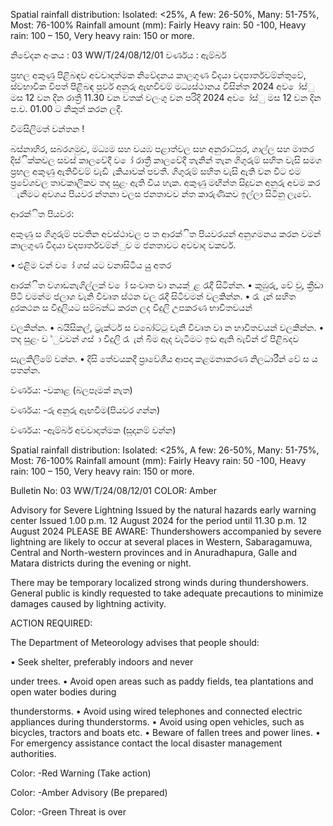Spatial rainfall distribution: Isolated: <25%, A few: 26-50%, Many: 51-75%, Most: 76-100% Rainfall amount (mm): Fairly Heavy rain: 50 -100, Heavy rain: 100 – 150, Very heavy rain: 150 or more.

නිවේදන අංකය : 03 WW/T/24/08/12/01 වර්ණය : ඇම්බර්

ප්‍රභල අකුණු පිළිබඳව අවවාදාත්මක නිවේදනය කාලගුණ විදයා වදපාර්තවම්න්තුවේ, ස්වභාවික විපත් පිළිබඳ පූර්ව අනුරු ඇඟවීවම් මධ්‍යස්ථානය විසින්ත 2024 අව ෝස්ු මස 12 වන දින රාත්‍රී 11.30 වන වතක් වලංගු වන පරිදි 2024 අව ෝස්ු මස 12 වන දින ප.ව. 01.00 ට නිකුත් කරන ලදී.

විමසිලිමත් වන්තන !

බස්නාහිර, සබරගමුව, මධ්‍යම සහ වයඹ පළාත්වල සහ අනුරාධ්‍පුර, ගාල්ල සහ මාතර දිස්ික්කවල සවස් කාලවේදී ව ෝ රාත්‍රී කාලවේදී තැනින් තැන ගිගුරුම් සහිත වැසි සමග ප්‍රභල අකුණු ඇතිවීවම් වැඩි ැකියාවක් පවතී. ගිගුරුම් සහිත වැසි ඇති වන විට එම ප්‍රවේශවල තාවකාලිකව තද සුළං ඇති විය හැක. අකුණු මඟින්ත සිදුවන අනුරු අවම කර ැනීමට අවශය පියවර න්තනා වලස ජනතාවව න්ත කාරුණිකව ඉල්ලා සිටිනු ලැවේ.

ආරක්ිත පියවර:

අකුණු ස ගිගුරුම් පවතින අවස්ථාවල ප ත ආරක්ිත පියවරයන් අනුගමනය කරන වමන් කාලගුණ විදයා වදපාර්තවම්න්ුව ම ජනතාවට අවවාද වකවර්.

• එළිම වන් ව ෝ ගස් යට වනාසිටිය යුු අතර

ආරක්ිත වගාඩනැගිල්ලක් ව ෝ සංවෘත වා නයක් ුළ රැදී සිටින්න. • කුඹුරු, වේ වු, ක්‍රීඩා පිටි වමන්ම ජලාශ වැනි විවෘත ස්ථන වල රැදී සිටීවමන් වලකින්න. • රැ ැන් සහිත දුරකථන ස විදුලියට සම්බන්ධ කරන ලද විදුලි උපකරණ භාවිතවයන්

වලකින්න. • බයිසිකල්, ට්‍රැක්ටර් ස වබෝට්ටු වැනි විවෘත වා න භාවිතවයන් වලකින්න. • තද සුළං ව ්ුවවන් ගස් ා විදුලි රැ ැන් බිම ඇද වැටීමට ඉඩ ඇති බැවින් ඒ පිළිබදව

සැලකිලිමේ වන්න. • දිසි තේවයකදී ප්‍රාවේශීය ආපදා කළමනාකරණ නිලධාරීන් වේ ස ය පතන්න.

වර්ණය: -වකාළ (බලපෑමක් නැත)

වර්ණය: -රු අනුරු ඇඟවීම(පියවර ගන්න)

වර්ණය: -ඇම්බර් අවවාදාත්මක (සූදානම් වන්න)

Spatial rainfall distribution: Isolated: <25%, A few: 26-50%, Many: 51-75%, Most: 76-100% Rainfall amount (mm): Fairly Heavy rain: 50 -100, Heavy rain: 100 – 150, Very heavy rain: 150 or more.

Bulletin No: 03 WW/T/24/08/12/01 COLOR: Amber

Advisory for Severe Lightning Issued by the natural hazards early warning center Issued 1.00 p.m. 12 August 2024 for the period until 11.30 p.m. 12 August 2024 PLEASE BE AWARE: Thundershowers accompanied by severe lightning are likely to occur at several places in Western, Sabaragamuwa, Central and North-western provinces and in Anuradhapura, Galle and Matara districts during the evening or night.

There may be temporary localized strong winds during thundershowers. General public is kindly requested to take adequate precautions to minimize damages caused by lightning activity.

ACTION REQUIRED:

The Department of Meteorology advises that people should:

• Seek shelter, preferably indoors and never

under trees. • Avoid open areas such as paddy fields, tea plantations and open water bodies during

thunderstorms. • Avoid using wired telephones and connected electric appliances during thunderstorms. • Avoid using open vehicles, such as bicycles, tractors and boats etc. • Beware of fallen trees and power lines. • For emergency assistance contact the local disaster management authorities.

Color: -Red Warning (Take action)

Color: -Amber Advisory (Be prepared)

Color: -Green Threat is over